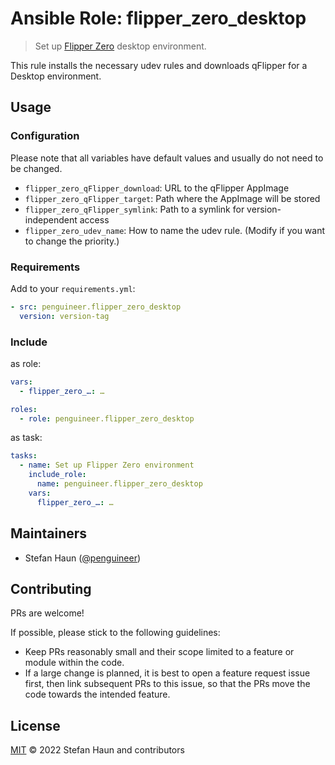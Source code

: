 # Ansible Role: flipper_zero_desktop

> Set up [Flipper Zero](https://flipperzero.one/) desktop environment.

This rule installs the necessary udev rules and downloads qFlipper for
a Desktop environment.

## Usage


### Configuration

Please note that all variables have default values and usually do not need to be changed.

* `flipper_zero_qFlipper_download`: URL to the qFlipper AppImage
* `flipper_zero_qFlipper_target`: Path where the AppImage will be stored
* `flipper_zero_qFlipper_symlink`: Path to a symlink for version-independent access
* `flipper_zero_udev_name`: How to name the udev rule. (Modify if you want to change the priority.)

### Requirements

Add to your `requirements.yml`:
```yml
- src: penguineer.flipper_zero_desktop
  version: version-tag
```

### Include

as role:

```yaml
vars:
  - flipper_zero_…: …

roles:
  - role: penguineer.flipper_zero_desktop
```

as task:

```yaml
tasks:
  - name: Set up Flipper Zero environment
    include_role:
      name: penguineer.flipper_zero_desktop
    vars:
      flipper_zero_…: …
```


## Maintainers

* Stefan Haun ([@penguineer](https://github.com/penguineer))


## Contributing

PRs are welcome!

If possible, please stick to the following guidelines:

* Keep PRs reasonably small and their scope limited to a feature or module within the code.
* If a large change is planned, it is best to open a feature request issue first, then link subsequent PRs to this issue, so that the PRs move the code towards the intended feature.


## License

[MIT](LICENSE.txt) © 2022 Stefan Haun and contributors
